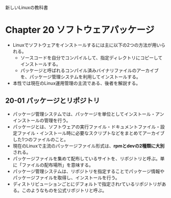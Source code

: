 新しいLinuxの教科書

# Chapter 20 ソフトウェアパッケージ
- Linuxでソフトウェアをインストールするには主に以下の2つの方法が用いられる。
  - ソースコードを自分でコンパイルして、指定ディレクトリにコピーしてインストールする。
  - パッケージと呼ばれるコンパイル済みバイナリファイルのアーカイブを、パッケージ管理システムを利用してインストールする。
- 本性では現在のLinux運用管理の主流である、後者を解説する。

## 20-01 パッケージとリポジトリ
- パッケージ管理システムでは、パッケージを単位としてインストール・アンインストールの管理を行う。
- パッケージとは、ソフトウェアの実行ファイル・ドキュメントファイル・設定ファイル・インストール時に必要なスクリプトなどをまとめてアーカイブした1つのファイルのこと。
- 現在のLinuxで主流のパッケージファイル形式は、**rpmとdevの2種類に大別**される。
- パッケージファイルを集めて配布しているサイトを、リポジトリと呼ぶ。単に「ファイルの配布場所」を意味する。
- パッケージ管理システムは、リポジトリを指定することでパッケージ情報やパッケージファイルを取得し、インストールを行う。
- ディストリビューションごとにデフォルトで指定されrているリポジトリがある。このようなものを公式リポジトリと呼ぶ。

